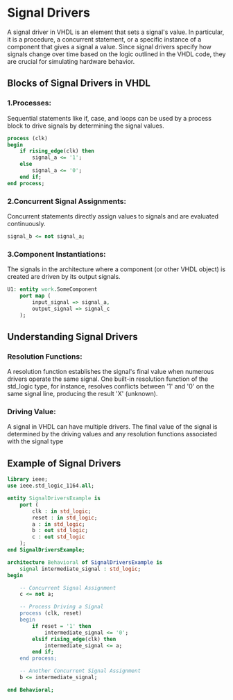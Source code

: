 # Signal Drivers
A signal driver in VHDL is an element that sets a signal's value. In particular, it is a procedure, a concurrent statement, or a specific instance of a component that gives a signal a value. Since signal drivers specify how signals change over time based on the logic outlined in the VHDL code, they are crucial for simulating hardware behavior.
## Blocks of Signal Drivers in VHDL
### 1.Processes:
Sequential statements like if, case, and loops can be used by a process block to drive signals by determining the signal values.
```vhdl
process (clk)
begin
    if rising_edge(clk) then
        signal_a <= '1';
    else
        signal_a <= '0';
    end if;
end process;
```
### 2.Concurrent Signal Assignments:
Concurrent statements directly assign values to signals and are evaluated continuously.

```vhdl
signal_b <= not signal_a;
```

### 3.Component Instantiations:
The signals in the architecture where a component (or other VHDL object) is created are driven by its output signals.
```vhdl
U1: entity work.SomeComponent
    port map (
        input_signal => signal_a,
        output_signal => signal_c
    );
```
## Understanding Signal Drivers
### Resolution Functions:

A resolution function establishes the signal's final value when numerous drivers operate the same signal. One built-in resolution function of the std_logic type, for instance, resolves conflicts between '1' and '0' on the same signal line, producing the result 'X' (unknown).

### Driving Value:
A signal in VHDL can have multiple drivers. The final value of the signal is determined by the driving values and any resolution functions associated with the signal type

## Example of Signal Drivers
```vhdl
library ieee;
use ieee.std_logic_1164.all;

entity SignalDriversExample is
    port (
        clk : in std_logic;
        reset : in std_logic;
        a : in std_logic;
        b : out std_logic;
        c : out std_logic
    );
end SignalDriversExample;

architecture Behavioral of SignalDriversExample is
    signal intermediate_signal : std_logic;
begin

    -- Concurrent Signal Assignment
    c <= not a;

    -- Process Driving a Signal
    process (clk, reset)
    begin
        if reset = '1' then
            intermediate_signal <= '0';
        elsif rising_edge(clk) then
            intermediate_signal <= a;
        end if;
    end process;

    -- Another Concurrent Signal Assignment
    b <= intermediate_signal;

end Behavioral;


```
